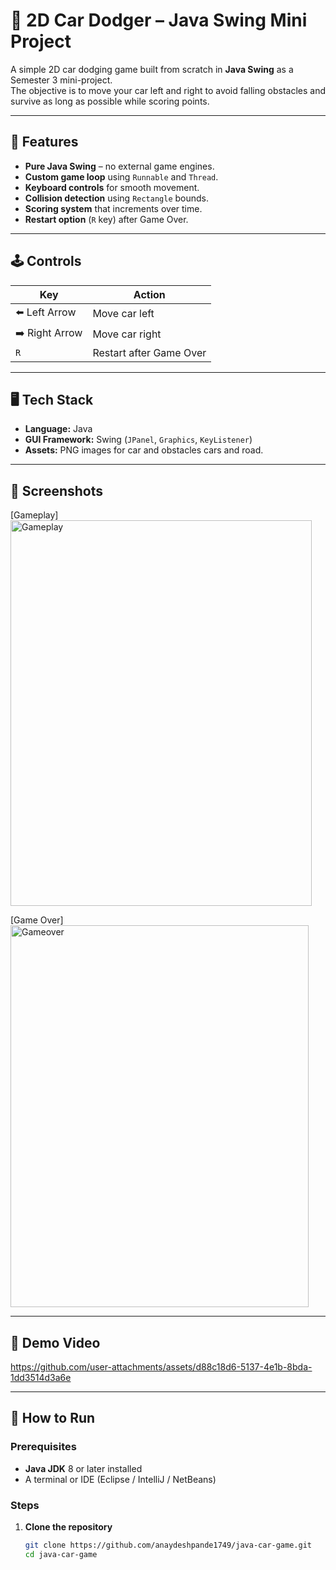 # 🚗 2D Car Dodger – Java Swing Mini Project

A simple 2D car dodging game built from scratch in **Java Swing** as a Semester 3 mini-project.  
The objective is to move your car left and right to avoid falling obstacles and survive as long as possible while scoring points.

---

## 🎯 Features
- **Pure Java Swing** – no external game engines.
- **Custom game loop** using `Runnable` and `Thread`.
- **Keyboard controls** for smooth movement.
- **Collision detection** using `Rectangle` bounds.
- **Scoring system** that increments over time.
- **Restart option** (`R` key) after Game Over.

---

## 🕹️ Controls
| Key        | Action           |
|------------|------------------|
| ⬅️ Left Arrow  | Move car left   |
| ➡️ Right Arrow | Move car right  |
| `R`        | Restart after Game Over |

---

## 🖥️ Tech Stack
- **Language:** Java  
- **GUI Framework:** Swing (`JPanel`, `Graphics`, `KeyListener`)  
- **Assets:** PNG images for car and obstacles cars and road.

---

## 📸 Screenshots

[Gameplay] <img width="482" height="617" alt="Gameplay" src="https://github.com/user-attachments/assets/e1e16287-f1b6-4ac4-a6c4-b04a3e1c9806" />


[Game Over] <img width="477" height="611" alt="Gameover" src="https://github.com/user-attachments/assets/7c51e177-2088-4032-85ab-28b208c5d461" />


---

## 🎥 Demo Video

https://github.com/user-attachments/assets/d88c18d6-5137-4e1b-8bda-1dd3514d3a6e


---

## 🚀 How to Run

### Prerequisites
- **Java JDK** 8 or later installed
- A terminal or IDE (Eclipse / IntelliJ / NetBeans)

### Steps
1. **Clone the repository**
   ```bash
   git clone https://github.com/anaydeshpande1749/java-car-game.git
   cd java-car-game
